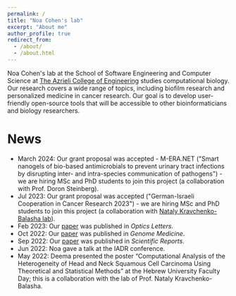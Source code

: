 ```yaml
---
permalink: /
title: "Noa Cohen's lab"
excerpt: "About me"
author_profile: true
redirect_from: 
  - /about/
  - /about.html
---
```


Noa Cohen's lab at the School of Software Engineering and Computer Science at [The Azrieli College of Engineering](https://www.jce.ac.il/) studies computational biology. Our research covers 
a wide range of topics, including biofilm research and personalized medicine in cancer research. Our goal is to develop user-friendly open-source tools that will be accessible to other bioinformaticians and biology researchers. 


News
====
*  March 2024: Our grant proposal was accepted - M-ERA.NET ("Smart nanogels of bio-based antimicrobials to prevent urinary tract infections by disrupting inter- and intra-species communication of pathogens") - we are hiring MSc and PhD students to join this project (a collaboration with Prof. Doron Steinberg).
*  Jul 2023: Our grant proposal was accepted ("German-Israeli Cooperation in Cancer Research 2023") - we are hiring MSc and PhD students to join this project (a collaboration with [Nataly Kravchenko-Balasha lab](https://natalykbalashalab.huji.ac.il/)).
* Feb 2023: Our [paper](https://opg.optica.org/ol/abstract.cfm?uri=ol-48-5-1116) was published in _Optics Letters_.
* Oct 2022: Our [paper](https://genomemedicine.biomedcentral.com/articles/10.1186/s13073-022-01121-y) was published in _Genome Medicine_.
* Sep 2022: Our [paper](https://www.nature.com/articles/s41598-022-20275-8) was published in _Scientific Reports_.
* Jun 2022: Noa gave a talk at the IADR conference.
* May 2022: Deema presented the poster “Computational Analysis of the Heterogeneity of Head and Neck Squamous Cell Carcinoma Using Theoretical and Statistical Methods” at the Hebrew University Faculty Day; this is a collaboration with the lab of Prof. Nataly Kravchenko-Balasha.
